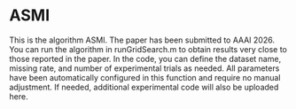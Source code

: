 # ASMI

This is the algorithm ASMI. The paper has been submitted to AAAI 2026. You can run the algorithm in runGridSearch.m to obtain results very close to those reported in the paper. In the code, you can define the dataset name, missing rate, and number of experimental trials as needed. All parameters have been automatically configured in this function and require no manual adjustment. If needed, additional experimental code will also be uploaded here.
